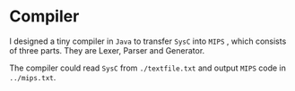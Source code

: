 # Compiler

I designed a tiny compiler in `Java` to transfer `SysC` into `MIPS` , which consists of three parts. They are Lexer, Parser and Generator.

The compiler could read  `SysC` from `./textfile.txt` and output `MIPS` code in `../mips.txt`.